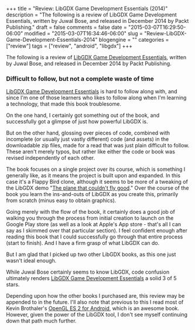 +++
title = "Review: LibGDX Game Development Essentials (2014)"
description = "The following is a review of LibGDX Game Development Essentials, written by Juwal Bose, and released in December 2014 by Packt Publishing."
draft = false
comments = false
date = "2015-03-07T16:29:50-06:00"
modified = "2015-03-07T16:34:46-06:00"
slug = "Review-LibGDX-Game-Development-Essentials-2014"
blogengine = ""
categories = ["review"]
tags = ["review", "android", "libgdx"]
+++

<div class="note"><p>The following is a review of <a href="http://www.amazon.com/gp/product/1784399299?tag=strivinglifen-20" rel="external">LibGDX Game Development Essentials</a>, written by Juwal Bose, and released in December 2014 by Packt Publishing.</p></div>

<h3>Difficult to follow, but not a complete waste of time</h3>

<p><a href="http://www.amazon.com/gp/product/1784399299?tag=strivinglifen-20" rel="external">LibGDX Game Development Essentials</a> is hard to follow along with, and since I'm one of those learners who likes to follow along when I'm learning a technology, that made this book troublesome.</p>

<p>On the one hand, I certainly got something out of the book, and successfully got a glimpse of just how powerful LibGDX is.</p>

<p>But on the other hand, glossing over pieces of code, combined with incomplete (or usually just vastly different) code (and assets) in the downloadable zip files, made for a read that was just plain difficult to follow. These aren't merely typos, but rather like either the code or book was revised independently of each other.</p>

<p>The book focuses on a single project over its course, which is something I generally like, as it means the project is built upon and expanded. In this case it's a Flappy Bird clone, although it seems to be more of a tweaking of the LibGDX demo "<a href="https://github.com/badlogic/theplanethatcouldntflygood" rel="external">The plane that couldn't fly good</a>." Over the course of the book you learn the ins-and-outs of LibGDX as you create this, primarily from scratch (minus easy to obtain graphics).</p>

<p>Going merely with the flow of the book, it certainly does a good job of walking you through the process from initial creation to launch on the Google Play store (as well as a look at Apple's App store - that's all I can say as I  skimmed over that particular section). I feel confident enough after reading this book that I could successfully go through that entire process (start to finish). And I have a firm grasp of what LibGDX can do.</p>

<p>But I am glad that I picked up two other LibGDX books, as this one just wasn't ideal enough.</p>

<p>While Juwal Bose certainly seems to know LibGDX, code confusion ultimately renders <a href="http://www.amazon.com/gp/product/1784399299?tag=strivinglifen-20" rel="external">LibGDX Game Development Essentials</a> a solid 3 of 5 stars.</p>

<p>Depending upon how the other books I purchased are, this review may be appended to in the future. I'll also note that previous to this I read most of Kevin Brothaler's <a href="http://www.amazon.com/gp/product/1937785343?tag=strivinglifen-20" rel="external">OpenGL ES 2 for Android</a>, which is an awesome book. However, given the power of the LibGDX tool, I don't see myself continuing down that path much further.</p>
